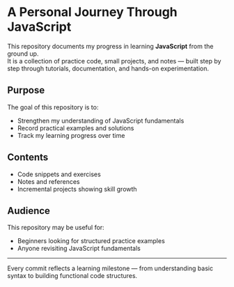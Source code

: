 # A Personal Journey Through JavaScript

This repository documents my progress in learning **JavaScript** from the ground up.  
It is a collection of practice code, small projects, and notes — built step by step through tutorials, documentation, and hands-on experimentation.

## Purpose
The goal of this repository is to:
- Strengthen my understanding of JavaScript fundamentals
- Record practical examples and solutions
- Track my learning progress over time

## Contents
- Code snippets and exercises
- Notes and references
- Incremental projects showing skill growth

## Audience
This repository may be useful for:
- Beginners looking for structured practice examples
- Anyone revisiting JavaScript fundamentals

---

Every commit reflects a learning milestone — from understanding basic syntax to building functional code structures.
